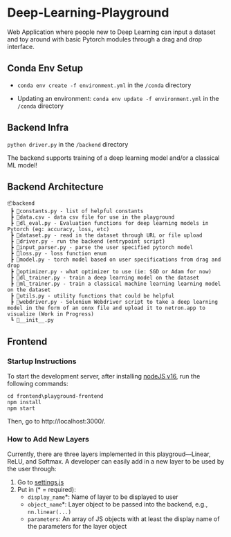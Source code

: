 # Deep-Learning-Playground
Web Application where people new to Deep Learning can input a dataset and toy around with basic Pytorch modules through a drag and drop interface.

## Conda Env Setup
* `conda env create -f environment.yml` in the `/conda` directory

* Updating an environment: `conda env update -f environment.yml` in the `/conda` directory
## Backend Infra
`python driver.py` in the `/backend` directory

The backend supports training of a deep learning model and/or a classical ML model!
## Backend Architecture
```
📦backend
 ┣ 📜constants.py - list of helpful constants
 ┣ 📜data.csv - data csv file for use in the playground
 ┣ 📜dl_eval.py - Evaluation functions for deep learning models in Pytorch (eg: accuracy, loss, etc)
 ┣ 📜dataset.py - read in the dataset through URL or file upload
 ┣ 📜driver.py - run the backend (entrypoint script)
 ┣ 📜input_parser.py - parse the user specified pytorch model
 ┣ 📜loss.py - loss function enum
 ┣ 📜model.py - torch model based on user specifications from drag and drop
 ┣ 📜optimizer.py - what optimizer to use (ie: SGD or Adam for now)
 ┣ 📜dl_trainer.py - train a deep learning model on the dataset
 ┣ 📜ml_trainer.py - train a classical machine learning learning model on the dataset
 ┣ 📜utils.py - utility functions that could be helpful
 ┣ 📜webdriver.py - Selenium Webdriver script to take a deep learning model in the form of an onnx file and upload it to netron.app to visualize (Work in Progress)
 ┗ 📜__init__.py
```

## Frontend 

### Startup Instructions
To start the development server, after installing [nodeJS v16](https://nodejs.org/en/download/), run the following commands:
```
cd frontend\playground-frontend
npm install
npm start
```
Then, go to http://localhost:3000/.

### How to Add New Layers
Currently, there are three layers implemented in this playgroud—Linear, ReLU, and Softmax. A developer can easily add in a new layer to be used by the user through:
1. Go to [settings.js](./frontend/playground-frontend/src/settings.js)
2. Put in (* = required):
    - `display_name`*: Name of layer to be displayed to user
    - `object_name`*: Layer object to be passed into the backend, e.g., `nn.linear(...)`
    - `parameters`: An array of JS objects with at least the display name of the parameters for the layer object
